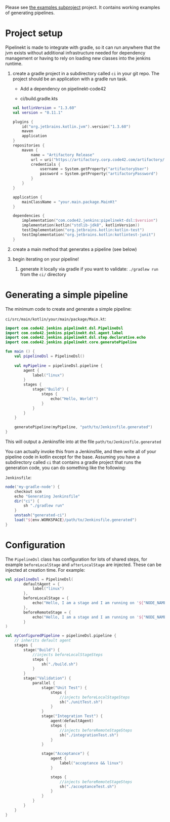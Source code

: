 
Please see [the examples subproject](../exeamples) project. It contains working examples of generating pipelines.

# Project setup

Pipelinekt is made to integrate with gradle, so it can run anywhere that the jvm exists without additional infrastructure needed for dependency management or having
to rely on loading new classes into the jenkins runtime.

1. create a gradle project in a subdirectory called `ci` in your git repo. The project should be an application with a gradle run task.
    * Add a dependency on pipelinekt-code42

    * ci/build.gradle.kts

    ```kotlin
    val kotlinVersion = "1.3.60"
    val version = "0.11.1"
 
    plugins {
        id("org.jetbrains.kotlin.jvm").version("1.3.60")
        maven
        application
    }
    repositories {
        maven {
            name = "Artifactory Release"
            url = uri("https://artifactory.corp.code42.com/artifactory/libs-release")
            credentials {
                username = System.getProperty("artifactoryUser")
                password = System.getProperty("artifactoryPassword")
            }
        }
    }

    application {
        mainClassName = "your.main.package.MainKt"
    }

    dependencies {
        implementation("com.code42.jenkins:pipelinekt-dsl:$version")
        implementation(kotlin("stdlib-jdk8", kotlinVersion))
        testImplementation("org.jetbrains.kotlin:kotlin-test")
        testImplementation("org.jetbrains.kotlin:kotlintest-junit")
    }
    ```


2. create a main method that generates a pipeline (see below)
    
3. begin iterating on your pipeline!
    1. generate it locally via gradle if you want to validate: `./gradlew run` from the `ci/` directory
    
# Generating a simple pipeline

The minimum code to create and generate a simple pipeline:

`ci/src/main/kotlin/your/main/package/Main.kt`:

```kotlin
import com.code42.jenkins.pipelinekt.dsl.PipelineDsl
import com.code42.jenkins.pipelinekt.dsl.agent.label
import com.code42.jenkins.pipelinekt.dsl.step.declarative.echo
import com.code42.jenkins.pipelinekt.core.generatePipeline

fun main () {
    val pipelineDsl = PipelineDsl()
    
    val myPipeline = pipelineDsl.pipeline {    
        agent {
            label("linux")
        }
        stages {
            stage("Build") {
                steps {
                    echo("Hello, World!")
                }
            }
        }
    }
    
    generatePipeline(myPipeline, "path/to/Jenkinsfile.generated")
}

```

This will output a Jenkinsfile into at the file `path/to/Jenkinsfile.generated`

You can actually invoke this from a Jenkinsfile, and then write all of your pipeline code in kotlin except for the base. 
Assuming you have a subdirectory called `ci` that contains a gradle project that runs the generation code, you can do
something like the following:

`Jenkinsfile`:

```groovy
node('my-gradle-node') {
    checkout scm
    echo "Generating Jenkinsfile"
    dir("ci") {
        sh "./gradlew run"
    }
    unstash("generated-ci")
    load("${env.WORKSPACE}/path/to/Jenkinsfile.generated")
}
```

# Configuration

The `PipelineDsl` class has configuration for lots of shared steps, for example `beforeLocalStage` and `afterLocalStage`
are injected.  These can be injected at creation time. For example:

```kotlin
val pipelineDsl = PipelineDsl(
        defaultAgent = {
            label("linux")
        },
        beforeLocalStage = {
            echo("Hello, I am a stage and I am running on '${"NODE_NAME".environmentVar()}', which I have inherited from the parent context")
        },
        beforeRemoteStage = {
            echo("Hello, I am a stage and I am running on '${"NODE_NAME".environmentVar()}")
        }
)

val myConfiguredPipeline = pipelineDsl.pipeline {
    // inherits default agent
    stages {
        stage("Build") {
            //injects beforeLocalStageSteps
            steps {
                sh("./build.sh")
            }
        }
        stage("Validation") {
            parallel {
                stage("Unit Test") {
                    steps {
                        //injects beforeLocalStageSteps
                        sh("./unitTest.sh")
                    }
                }
                stage("Integration Test") {
                    agent(defaultAgent)
                    steps {
                        //injects beforeRemoteStageSteps
                        sh("./integrationTest.sh")
                    }
                }

                stage("Acceptance") {
                    agent {
                        label("acceptance && linux")
                    }

                    steps {
                        //injects beforeRemoteStageSteps
                        sh("./acceptanceTest.sh")
                    }
                }
            }
        }
    }
}
```
